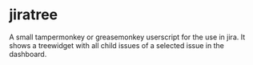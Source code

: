 # jiratree
A small tampermonkey or greasemonkey userscript for the use in jira.
It shows a treewidget with all child issues of a selected issue in the dashboard.

